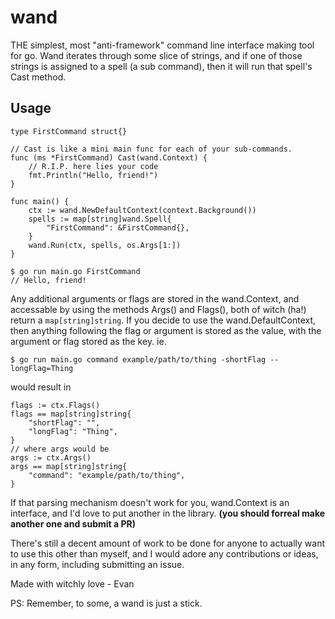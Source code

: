 # wand

THE simplest, most "anti-framework" command line interface making tool for go. Wand iterates through some slice of strings, and if one of those strings is assigned to a spell (a sub command), then it will run that spell's Cast method.

## Usage

```golang
type FirstCommand struct{}

// Cast is like a mini main func for each of your sub-commands.
func (ms *FirstCommand) Cast(wand.Context) {
    // R.I.P. here lies your code
    fmt.Println("Hello, friend!")
}

func main() {
    ctx := wand.NewDefaultContext(context.Background())
    spells := map[string]wand.Spell{
        "FirstCommand": &FirstCommand{},
    }
    wand.Run(ctx, spells, os.Args[1:])
}
```
```
$ go run main.go FirstCommand
// Hello, friend!
```
Any additional arguments or flags are stored in the wand.Context, and accessable by using the methods Args() and Flags(), both of witch (ha!) return a `map[string]string`. If you decide to use the wand.DefaultContext, then anything following the flag or argument is stored as the value, with the argument or flag stored as the key. ie.
```
$ go run main.go command example/path/to/thing -shortFlag --longFlag=Thing
```
would result in
```golang
flags := ctx.Flags()
flags == map[string]string{
    "shortFlag": "",
    "longFlag": "Thing",
}
// where args would be
args := ctx.Args()
args == map[string]string{
    "command": "example/path/to/thing",
}
```
If that parsing mechanism doesn't work for you, wand.Context is an interface, and I'd love to put another in the library. **(you should forreal make another one and submit a PR)**

There's still a decent amount of work to be done for anyone to actually want to use this other than myself, and I would adore any contributions or ideas, in any form, including submitting an issue.

Made with witchly love -
    Evan

PS: Remember, to some, a wand is just a stick.